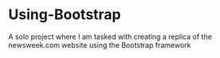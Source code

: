 # Using-Bootstrap
A solo project where I am tasked with creating a replica of the newsweek.com website using the Bootstrap framework
